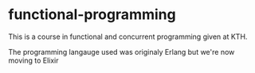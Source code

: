 # functional-programming
This is a course in functional and concurrent programming given at KTH. 

The programming langauge used was originaly Erlang but we're now moving to Elixir
